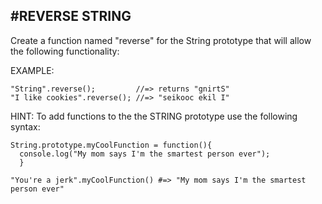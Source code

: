 #REVERSE STRING
---

Create a function named "reverse" for the String prototype that will allow the following functionality:

EXAMPLE: 
    
    "String".reverse();         //=> returns "gnirtS"
    "I like cookies".reverse(); //=> "seikooc ekil I"
	

HINT: To add functions to the the STRING prototype use the following syntax:

    String.prototype.myCoolFunction = function(){
      console.log("My mom says I'm the smartest person ever");
      }
      
    "You're a jerk".myCoolFunction() #=> "My mom says I'm the smartest person ever"